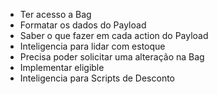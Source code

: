 - Ter acesso a Bag
- Formatar os dados do Payload
- Saber o que fazer em cada action do Payload
- Inteligencia para lidar com estoque
- Precisa poder solicitar uma alteração na Bag
- Implementar eligible
- Inteligencia para Scripts de Desconto
